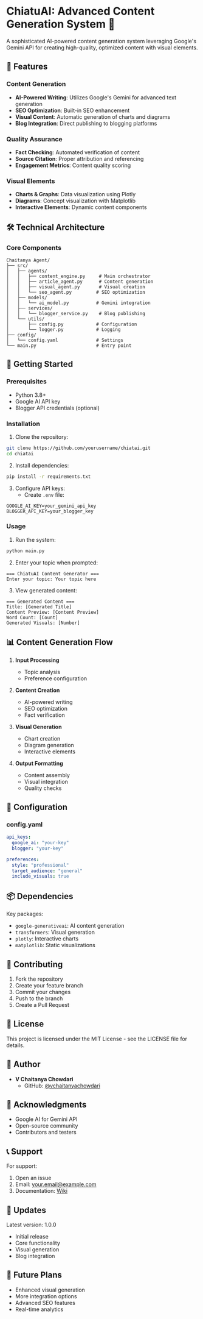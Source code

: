 # ChiatuAI: Advanced Content Generation System 🚀

A sophisticated AI-powered content generation system leveraging Google's Gemini API for creating high-quality, optimized content with visual elements.

## 🌟 Features

### Content Generation
- **AI-Powered Writing**: Utilizes Google's Gemini for advanced text generation
- **SEO Optimization**: Built-in SEO enhancement
- **Visual Content**: Automatic generation of charts and diagrams
- **Blog Integration**: Direct publishing to blogging platforms

### Quality Assurance
- **Fact Checking**: Automated verification of content
- **Source Citation**: Proper attribution and referencing
- **Engagement Metrics**: Content quality scoring

### Visual Elements
- **Charts & Graphs**: Data visualization using Plotly
- **Diagrams**: Concept visualization with Matplotlib
- **Interactive Elements**: Dynamic content components

## 🛠️ Technical Architecture

### Core Components
```
Chaitanya Agent/
├── src/
│   ├── agents/
│   │   ├── content_engine.py     # Main orchestrator
│   │   ├── article_agent.py      # Content generation
│   │   ├── visual_agent.py       # Visual creation
│   │   └── seo_agent.py         # SEO optimization
│   ├── models/
│   │   └── ai_model.py          # Gemini integration
│   ├── services/
│   │   └── blogger_service.py    # Blog publishing
│   └── utils/
│       ├── config.py            # Configuration
│       └── logger.py            # Logging
├── config/
│   └── config.yaml              # Settings
└── main.py                      # Entry point
```

## 🚀 Getting Started

### Prerequisites
- Python 3.8+
- Google AI API key
- Blogger API credentials (optional)

### Installation

1. Clone the repository:
```bash
git clone https://github.com/yourusername/chiatai.git
cd chiatai
```

2. Install dependencies:
```bash
pip install -r requirements.txt
```

3. Configure API keys:
   - Create `.env` file:
```env
GOOGLE_AI_KEY=your_gemini_api_key
BLOGGER_API_KEY=your_blogger_key
```

### Usage

1. Run the system:
```bash
python main.py
```

2. Enter your topic when prompted:
```
=== ChiatuAI Content Generator ===
Enter your topic: Your topic here
```

3. View generated content:
```
=== Generated Content ===
Title: [Generated Title]
Content Preview: [Content Preview]
Word Count: [Count]
Generated Visuals: [Number]
```

## 📊 Content Generation Flow

1. **Input Processing**
   - Topic analysis
   - Preference configuration

2. **Content Creation**
   - AI-powered writing
   - SEO optimization
   - Fact verification

3. **Visual Generation**
   - Chart creation
   - Diagram generation
   - Interactive elements

4. **Output Formatting**
   - Content assembly
   - Visual integration
   - Quality checks

## 🔧 Configuration

### config.yaml
```yaml
api_keys:
  google_ai: "your-key"
  blogger: "your-key"

preferences:
  style: "professional"
  target_audience: "general"
  include_visuals: true
```

## 📦 Dependencies

Key packages:
- `google-generativeai`: AI content generation
- `transformers`: Visual generation
- `plotly`: Interactive charts
- `matplotlib`: Static visualizations

## 🤝 Contributing

1. Fork the repository
2. Create your feature branch
3. Commit your changes
4. Push to the branch
5. Create a Pull Request

## 📝 License

This project is licensed under the MIT License - see the LICENSE file for details.

## 👥 Author

- **V Chaitanya Chowdari**
  - GitHub: [@vchaitanyachowdari](https://github.com/vchaitanyachowdari)

## 🙏 Acknowledgments

- Google AI for Gemini API
- Open-source community
- Contributors and testers

## 📞 Support

For support:
1. Open an issue
2. Email: your.email@example.com
3. Documentation: [Wiki](link-to-wiki)

## 🔄 Updates

Latest version: 1.0.0
- Initial release
- Core functionality
- Visual generation
- Blog integration

## 🔮 Future Plans

- Enhanced visual generation
- More integration options
- Advanced SEO features
- Real-time analytics
